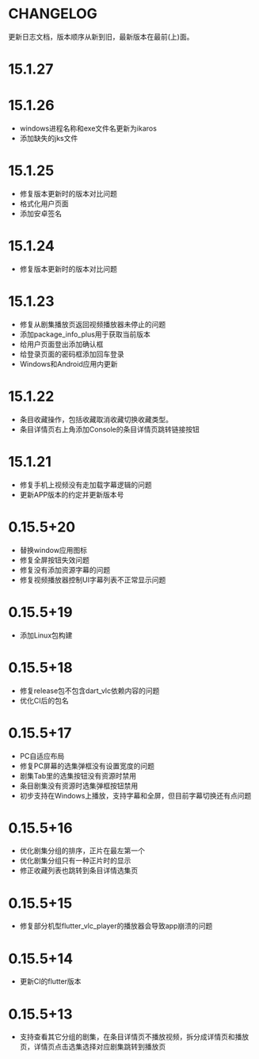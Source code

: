 # CHANGELOG

更新日志文档，版本顺序从新到旧，最新版本在最前(上)面。

# 15.1.27

# 15.1.26

- windows进程名称和exe文件名更新为ikaros
- 添加缺失的jks文件

# 15.1.25

- 修复版本更新时的版本对比问题
- 格式化用户页面
- 添加安卓签名

# 15.1.24

- 修复版本更新时的版本对比问题

# 15.1.23

- 修复从剧集播放页返回视频播放器未停止的问题
- 添加package_info_plus用于获取当前版本
- 给用户页面登出添加确认框
- 给登录页面的密码框添加回车登录
- Windows和Android应用内更新

# 15.1.22

- 条目收藏操作，包括收藏取消收藏切换收藏类型。
- 条目详情页右上角添加Console的条目详情页跳转链接按钮

# 15.1.21

- 修复手机上视频没有走加载字幕逻辑的问题
- 更新APP版本的约定并更新版本号

# 0.15.5+20

- 替换window应用图标
- 修复全屏按钮失效问题
- 修复没有添加资源字幕的问题
- 修复视频播放器控制UI字幕列表不正常显示问题

# 0.15.5+19

- 添加Linux包构建

# 0.15.5+18

- 修复release包不包含dart_vlc依赖内容的问题
- 优化CI后的包名

# 0.15.5+17

- PC自适应布局
- 修复PC屏幕的选集弹框没有设置宽度的问题
- 剧集Tab里的选集按钮没有资源时禁用
- 条目剧集没有资源时选集弹框按钮禁用
- 初步支持在Windows上播放，支持字幕和全屏，但目前字幕切换还有点问题

# 0.15.5+16

- 优化剧集分组的排序，正片在最左第一个
- 优化剧集分组只有一种正片时的显示
- 修正收藏列表也跳转到条目详情选集页

# 0.15.5+15

- 修复部分机型flutter_vlc_player的播放器会导致app崩溃的问题

# 0.15.5+14

- 更新CI的flutter版本

# 0.15.5+13

- 支持查看其它分组的剧集，在条目详情页不播放视频，拆分成详情页和播放页，详情页点击选集选择对应剧集跳转到播放页